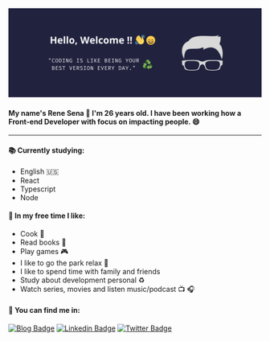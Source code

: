 <img src="background_profile.png">

#### My name's Rene Sena 🤙 I'm 26 years old. I have been working how a Front-end Developer with focus on impacting people. 😄

<hr />

#### :books: Currently studying:

- English :us: 
- React
- Typescript
- Node

#### :palm_tree: In my free time I like:

- Cook :bread:
- Read books :book:
- Play games :video_game:
- I like to go the park relax :deciduous_tree:
- I like to spend time with family and friends
- Study about development personal :recycle:
- Watch series, movies and listen music/podcast :tv: :headphones:

#### :triangular_flag_on_post: You can find me in:
[![Blog Badge](https://img.shields.io/badge/Blog-renesena.com.br-black)](https://renesena.com.br/blog)
[![Linkedin Badge](https://img.shields.io/badge/-LinkedIn-blue?style=flat-square&logo=Linkedin&logoColor=white&link=https://br.linkedin.com/in/rene-sena)](https://br.linkedin.com/in/rene-sena)
[![Twitter Badge](https://img.shields.io/badge/-Twitter-1ca0f1?style=flat-square&labelColor=1ca0f1&logo=twitter&logoColor=white&link=https://twitter.com/sleeperU_U)](https://twitter.com/sleeperU_U)


<!--
**ReneSena/ReneSena** is a ✨ _special_ ✨ repository because its `README.md` (this file) appears on your GitHub profile.

Here are some ideas to get you started:

- 🔭 I’m currently working on ...
- 🌱 I’m currently learning ...
- 👯 I’m looking to collaborate on ...
- 🤔 I’m looking for help with ...
- 💬 Ask me about ...
- 📫 How to reach me: ...
- 😄 Pronouns: ...
- ⚡ Fun fact: ...
-->
